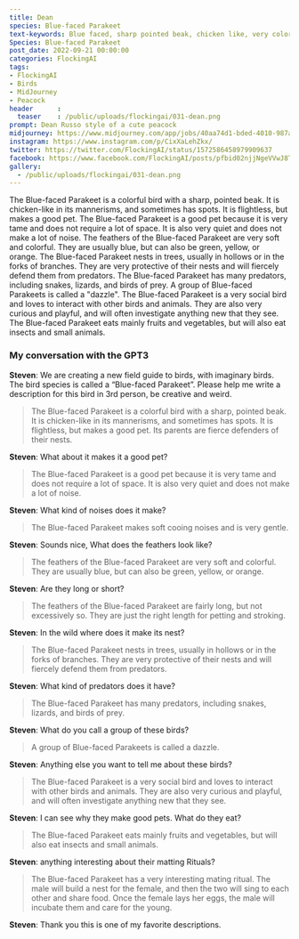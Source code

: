 ```yaml
---
title: Dean
species: Blue-faced Parakeet
text-keywords: Blue faced, sharp pointed beak, chicken like, very colorful, sometimes has spots, flightless, makes good pets, parents are fierce defenders of their nests, 3-5 eggs a year, Very long call that can last upwards of 45 seconds. lives in nests in low shrubs
Species: Blue-faced Parakeet
post_date: 2022-09-21 00:00:00
categories: FlockingAI
tags:
- FlockingAI
- Birds
- MidJourney 
- Peacock
header      :
  teaser    : /public/uploads/flockingai/031-dean.png
prompt: Dean Russo style of a cute peacock
midjourney: https://www.midjourney.com/app/jobs/40aa74d1-bded-4010-987a-ff80bcd6e886
instagram: https://www.instagram.com/p/CixXaLehZkx/
twitter: https://twitter.com/FlockingAI/status/1572586458979909637
facebook: https://www.facebook.com/FlockingAI/posts/pfbid02njjNgeVVwJ8TSfGDh9WV4LFgPZtYzXNuLexrr9oPQjEqYPVg1kwAA15SAeFSvbMGl
gallery: 
  - /public/uploads/flockingai/031-dean.png
---
```


The Blue-faced Parakeet is a colorful bird with a sharp, pointed beak. It is chicken-like in its mannerisms, and sometimes has spots. It is flightless, but makes a good pet. The Blue-faced Parakeet is a good pet because it is very tame and does not require a lot of space. It is also very quiet and does not make a lot of noise. The feathers of the Blue-faced Parakeet are very soft and colorful. They are usually blue, but can also be green, yellow, or orange. The Blue-faced Parakeet nests in trees, usually in hollows or in the forks of branches. They are very protective of their nests and will fiercely defend them from predators. The Blue-faced Parakeet has many predators, including snakes, lizards, and birds of prey. A group of Blue-faced Parakeets is called a "dazzle". The Blue-faced Parakeet is a very social bird and loves to interact with other birds and animals. They are also very curious and playful, and will often investigate anything new that they see. The Blue-faced Parakeet eats mainly fruits and vegetables, but will also eat insects and small animals.

### My conversation with the GPT3

**Steven**: We are creating a new field guide to birds, with imaginary birds. The bird species is called a “Blue-faced Parakeet”. Please help me write a description for this bird in 3rd person, be creative and weird.

> The Blue-faced Parakeet is a colorful bird with a sharp, pointed beak. It is chicken-like in its mannerisms, and sometimes has spots. It is flightless, but makes a good pet. Its parents are fierce defenders of their nests.

**Steven**: What about it makes it a good pet?

> The Blue-faced Parakeet is a good pet because it is very tame and does not require a lot of space. It is also very quiet and does not make a lot of noise.

**Steven**: What kind of noises does it make?

> The Blue-faced Parakeet makes soft cooing noises and is very gentle.

**Steven**: Sounds nice, What does the feathers look like?

> The feathers of the Blue-faced Parakeet are very soft and colorful. They are usually blue, but can also be green, yellow, or orange.

**Steven**: Are they long or short?

> The feathers of the Blue-faced Parakeet are fairly long, but not excessively so. They are just the right length for petting and stroking.

**Steven**: In the wild where does it make its nest?

> The Blue-faced Parakeet nests in trees, usually in hollows or in the forks of branches. They are very protective of their nests and will fiercely defend them from predators.

**Steven**: What kind of predators does it have?

> The Blue-faced Parakeet has many predators, including snakes, lizards, and birds of prey.

**Steven**: What do you call a group of these birds?

> A group of Blue-faced Parakeets is called a dazzle.

**Steven**: Anything else you want to tell me about these birds?

> The Blue-faced Parakeet is a very social bird and loves to interact with other birds and animals. They are also very curious and playful, and will often investigate anything new that they see.

**Steven**: I can see why they make good pets. What do they eat?

> The Blue-faced Parakeet eats mainly fruits and vegetables, but will also eat insects and small animals.

**Steven**: anything interesting about their matting Rituals?

> The Blue-faced Parakeet has a very interesting mating ritual. The male will build a nest for the female, and then the two will sing to each other and share food. Once the female lays her eggs, the male will incubate them and care for the young.

**Steven**: Thank you this is one of my favorite descriptions.
